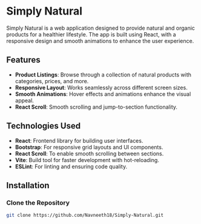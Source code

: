 # Simply Natural

Simply Natural is a web application designed to provide natural and organic products for a healthier lifestyle. The app is built using React, with a responsive design and smooth animations to enhance the user experience.

## Features

- **Product Listings**: Browse through a collection of natural products with categories, prices, and more.
- **Responsive Layout**: Works seamlessly across different screen sizes.
- **Smooth Animations**: Hover effects and animations enhance the visual appeal.
- **React Scroll**: Smooth scrolling and jump-to-section functionality.

## Technologies Used

- **React**: Frontend library for building user interfaces.
- **Bootstrap**: For responsive grid layouts and UI components.
- **React Scroll**: To enable smooth scrolling between sections.
- **Vite**: Build tool for faster development with hot-reloading.
- **ESLint**: For linting and ensuring code quality.

## Installation

### Clone the Repository

```bash
git clone https://github.com/Navneeth18/Simply-Natural.git

